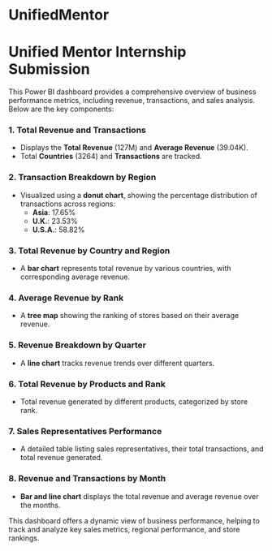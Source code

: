 # UnifiedMentor

# Unified Mentor Internship Submission

This Power BI dashboard provides a comprehensive overview of business performance metrics, including revenue, transactions, and sales analysis. Below are the key components:

### 1. **Total Revenue and Transactions**
   - Displays the **Total Revenue** (127M) and **Average Revenue** (39.04K).
   - Total **Countries** (3264) and **Transactions** are tracked.

### 2. **Transaction Breakdown by Region**
   - Visualized using a **donut chart**, showing the percentage distribution of transactions across regions:
     - **Asia**: 17.65%
     - **U.K.**: 23.53%
     - **U.S.A.**: 58.82%

### 3. **Total Revenue by Country and Region**
   - A **bar chart** represents total revenue by various countries, with corresponding average revenue.

### 4. **Average Revenue by Rank**
   - A **tree map** showing the ranking of stores based on their average revenue.

### 5. **Revenue Breakdown by Quarter**
   - A **line chart** tracks revenue trends over different quarters.

### 6. **Total Revenue by Products and Rank**
   - Total revenue generated by different products, categorized by store rank.

### 7. **Sales Representatives Performance**
   - A detailed table listing sales representatives, their total transactions, and total revenue generated.

### 8. **Revenue and Transactions by Month**
   - **Bar and line chart** displays the total revenue and average revenue over the months.

This dashboard offers a dynamic view of business performance, helping to track and analyze key sales metrics, regional performance, and store rankings.
